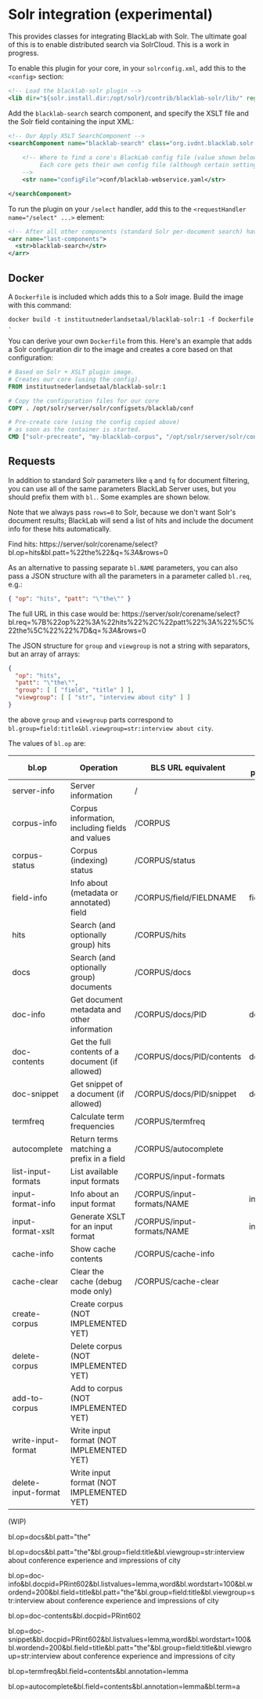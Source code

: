 # Solr integration (experimental)

This provides classes for integrating BlackLab with Solr. The ultimate goal of this is to enable distributed search via SolrCloud. This is a work in progress. 

To enable this plugin for your core, in your `solrconfig.xml`, add this to the `<config>` section:

```xml
<!-- Load the blacklab-solr plugin -->
<lib dir="${solr.install.dir:/opt/solr}/contrib/blacklab-solr/lib/" regex="blacklab-solr.*\.jar" />
```

Add the `blacklab-search` search component, and specify the XSLT file and the Solr field containing the input XML:

```xml
<!-- Our Apply XSLT SearchComponent -->
<searchComponent name="blacklab-search" class="org.ivdnt.blacklab.solr.BlackLabSearchComponent" >
    
    <!-- Where to find a core's BlackLab config file (value shown below is the default path).
         Each core gets their own config file (although certain settings are engine-wide...)
    -->
    <str name="configFile">conf/blacklab-webservice.yaml</str>

</searchComponent>
```

To run the plugin on your `/select` handler, add this to the `<requestHandler name="/select" ...>` element:

```xml
<!-- After all other components (standard Solr per-document search) have run, run the BlackLab (per-hit) search -->
<arr name="last-components">
  <str>blacklab-search</str>
</arr>
```

## Docker

A `Dockerfile` is included which adds this to a Solr image. Build the image with this command:

    docker build -t instituutnederlandsetaal/blacklab-solr:1 -f Dockerfile .

You can derive your own `Dockerfile` from this. Here's an example that adds a Solr configuration dir to the image and creates a core based on that configuration:

```Dockerfile
# Based on Solr + XSLT plugin image.
# Creates our core (using the config).
FROM instituutnederlandsetaal/blacklab-solr:1

# Copy the configuration files for our core
COPY . /opt/solr/server/solr/configsets/blacklab/conf

# Pre-create core (using the config copied above)
# as soon as the container is started.
CMD ["solr-precreate", "my-blacklab-corpus", "/opt/solr/server/solr/configsets/blacklab"]
```

## Requests

In addition to standard Solr parameters like `q` and `fq` for document 
filtering, you can use all of the same parameters BlackLab Server uses,
but you should prefix them with `bl.`. Some examples are shown below.

Note that we always pass `rows=0` to Solr, because we don't want Solr's 
document results; BlackLab will send a list of hits and include the document info
for these hits automatically.

Find hits: https://server/solr/corename/select?bl.op=hits&bl.patt=%22the%22&q=*%3A*&rows=0

As an alternative to passing separate `bl.NAME` parameters, you can also pass a JSON
structure with all the parameters in a parameter called `bl.req`, e.g.:

```json
{ "op": "hits", "patt": "\"the\"" }
```

The full URL in this case would be: https://server/solr/corename/select?bl.req=%7B%22op%22%3A%22hits%22%2C%22patt%22%3A%22%5C%22the%5C%22%22%7D&q=*%3A*&rows=0

The JSON structure for `group` and `viewgroup` is not a string with separators, but an array of arrays:

```json
{
  "op": "hits",
  "patt": "\"the\"",
  "group": [ [ "field", "title" ] ],
  "viewgroup": [ [ "str", "interview about city" ] ]
}
```

the above `group` and `viewgroup` parts correspond to `bl.group=field:title&bl.viewgroup=str:interview about city`.

The values of `bl.op` are:

| bl.op               | Operation                                        | BLS URL equivalent         | Extra parameter |
|---------------------|--------------------------------------------------|----------------------------|-----------------|
| server-info         | Server information                               | /                          |                 |
| corpus-info         | Corpus information, including fields and values  | /CORPUS                    |                 |
| corpus-status       | Corpus (indexing) status                         | /CORPUS/status             |                 |
| field-info          | Info about (metadata or annotated) field         | /CORPUS/field/FIELDNAME    | field           |
| hits                | Search (and optionally group) hits               | /CORPUS/hits               |                 |
| docs                | Search (and optionally group) documents          | /CORPUS/docs               |                 |
| doc-info            | Get document metadata and other information      | /CORPUS/docs/PID           | docpid          |
| doc-contents        | Get the full contents of a document (if allowed) | /CORPUS/docs/PID/contents  | docpid          |
| doc-snippet         | Get snippet of a document (if allowed)           | /CORPUS/docs/PID/snippet   | docpid          |
| termfreq            | Calculate term frequencies                       | /CORPUS/termfreq           |                 |
| autocomplete        | Return terms matching a prefix in a field        | /CORPUS/autocomplete       |                 |
| list-input-formats  | List available input formats                     | /CORPUS/input-formats      |                 |
| input-format-info   | Info about an input format                       | /CORPUS/input-formats/NAME | inputformat     |
| input-format-xslt   | Generate XSLT for an input format                | /CORPUS/input-formats/NAME | inputformat     |
| cache-info          | Show cache contents                              | /CORPUS/cache-info         |                 |
| cache-clear         | Clear the cache (debug mode only)                | /CORPUS/cache-clear        |                 |
| create-corpus       | Create corpus (NOT IMPLEMENTED YET)              |                            |                 |
| delete-corpus       | Delete corpus (NOT IMPLEMENTED YET)              |                            |                 |
| add-to-corpus       | Add to corpus (NOT IMPLEMENTED YET)              |                            |                 |
| write-input-format  | Write input format (NOT IMPLEMENTED YET)         |                            |                 |
| delete-input-format | Write input format (NOT IMPLEMENTED YET)         |                            |                 |

(WIP)

bl.op=docs&bl.patt="the"

bl.op=docs&bl.patt="the"&bl.group=field:title&bl.viewgroup=str:interview about conference experience and impressions of city

bl.op=doc-info&bl.docpid=PRint602&bl.listvalues=lemma,word&bl.wordstart=100&bl.wordend=200&bl.field=title&bl.patt="the"&bl.group=field:title&bl.viewgroup=str:interview about conference experience and impressions of city

bl.op=doc-contents&bl.docpid=PRint602

bl.op=doc-snippet&bl.docpid=PRint602&bl.listvalues=lemma,word&bl.wordstart=100&bl.wordend=200&bl.field=title&bl.patt="the"&bl.group=field:title&bl.viewgroup=str:interview about conference experience and impressions of city

bl.op=termfreq&bl.field=contents&bl.annotation=lemma

bl.op=autocomplete&bl.field=contents&bl.annotation=lemma&bl.term=a
